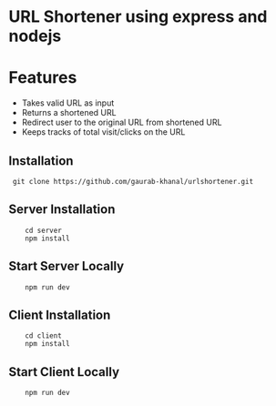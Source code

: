 # URL Shortener using express and nodejs

# Features

- Takes valid URL as input
- Returns a shortened URL
- Redirect user to the original URL from shortened URL
- Keeps tracks of total visit/clicks on the URL

## Installation

```
 git clone https://github.com/gaurab-khanal/urlshortener.git
```

## Server Installation

```
    cd server
    npm install
```

## Start Server Locally

```
    npm run dev
```

## Client Installation

```
    cd client
    npm install
```

## Start Client Locally

```
    npm run dev
```
